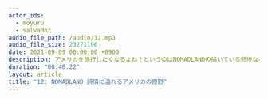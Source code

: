```yaml
---
actor_ids:
  - moyuru
  - salvador
audio_file_path: /audio/12.mp3
audio_file_size: 23271196
date: 2021-09-09 00:00:00 +0900
description: アメリカを旅行したくなるよね！というのはNOMADLANDの描いている悲惨な状況に対しては「そんな感想でいいのか？」という感じですが、率直にアメリカの原野が出てくる他の映画と比較しながら、ロードムービーとしてのよさ、マクドーマンドの凄さ、メッセージ的には保守的だよね。みたいな話をしました。
duration: "00:48:22"
layout: article
title: "12: NOMADLAND 詩情に溢れるアメリカの原野"
---
```


